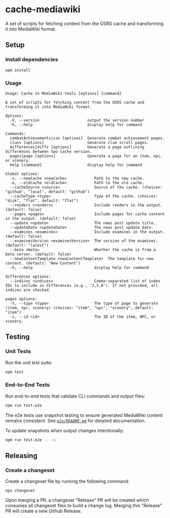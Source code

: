 # cache-mediawiki

A set of scripts for fetching content from the OSRS cache and transforming it into MediaWiki format.

## Setup

### Install dependencies

```
npm install
```

### Usage

```
Usage: Cache to MediaWiki tools [options] [command]

A set of scripts for fetching content from the OSRS cache and transforming it into MediaWiki format.

Options:
  -V, --version                     output the version number
  -h, --help                        display help for command

Commands:
  combatAchievements|cas [options]  Generate combat achievement pages.
  clues [options]                   Generate clue scroll pages.
  differences|diffs [options]       Generate a page outlining differences between two cache version.
  pages|page [options]              Generate a page for an item, npc, or scenery.
  help [command]                    display help for command

Global options:
  -n, --newCache <newCache>            Path to the new cache.
  -o, --oldCache <oldCache>            Path to the old cache.
  --cacheSource <source>               Source of the cache. (choices: "github", "local", default: "github")
  --cacheType <type>                   Type of the cache. (choices: "disk", "flat", default: "flat")
  --renders <renders>                  Include renders in the output. (default: false)
  --pages <pages>                      Include pages for cache content in the output. (default: false)
  --update <update>                    The news post update title.
  --updateDate <updateDate>            The news post update date.
  --examines <examines>                Include examines in the output. (default: false)
  --examinesVersion <examinesVersion>  The version of the examines. (default: "latest")
  --beta <beta>                        Whether the cache is from a beta server. (default: false)
  --newContentTemplate <newContentTemplate>  The template for new content. (default: "New Content")
  -h, --help                           display help for command

differences options:
  --indices <indices>                  Comma-separated list of index IDs to include in differences (e.g., '2,5,8'). If not provided, all indices are checked.

pages options:
  -t, --type <type>                    The type of page to generate (item, npc, scenery) (choices: "item", "npc", "scenery", default: "item")
  -i, --id <id>                        The ID of the item, NPC, or scenery.
```

## Testing

### Unit Tests

Run the unit test suite:

```bash
npm test
```

### End-to-End Tests

Run end-to-end tests that validate CLI commands and output files:

```bash
npm run test:e2e
```

The e2e tests use snapshot testing to ensure generated MediaWiki content remains consistent. See [`e2e/README.md`](e2e/README.md) for detailed documentation.

To update snapshots when output changes intentionally:

```bash
npm run test:e2e -- -u
```

## Releasing

### Create a changeset

Create a changeset file by running the following command:

```
npx changeset
```

Upon merging a PR, a changeset "Release" PR will be created which consumes all changeset files to build a change log. Merging this "Release" PR will create a new Github Release.
